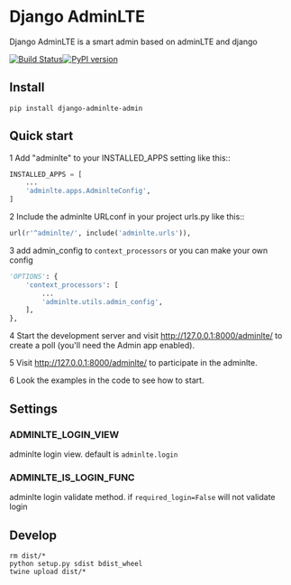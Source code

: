 # Django AdminLTE

Django AdminLTE is a smart admin based on adminLTE and django

[![Build Status](https://travis-ci.org/beastbikes/django-adminlte.svg?branch=master)](https://travis-ci.org/beastbikes/django-adminlte)[![PyPI version](https://badge.fury.io/py/django-adminlte-admin.svg)](https://badge.fury.io/py/django-adminlte-admin)

## Install

```shell
pip install django-adminlte-admin
```

## Quick start

1 Add "adminlte" to your INSTALLED_APPS setting like this::

```python
INSTALLED_APPS = [
    ...
    'adminlte.apps.AdminlteConfig',
]
```

2 Include the adminlte URLconf in your project urls.py like this::

```python
url(r'^adminlte/', include('adminlte.urls')),
```

3 add admin_config to `context_processors` or you can make your own config
```python
'OPTIONS': {
    'context_processors': [
        ...
        'adminlte.utils.admin_config',
    ],
},
```

4 Start the development server and visit http://127.0.0.1:8000/adminlte/
   to create a poll (you'll need the Admin app enabled).

5 Visit http://127.0.0.1:8000/adminlte/ to participate in the adminlte.

6 Look the examples in the code to see how to start.


## Settings

### ADMINLTE_LOGIN_VIEW

adminlte login view. default is `adminlte.login`

### ADMINLTE_IS_LOGIN_FUNC

adminlte login validate method. if `required_login=False` will not validate login


## Develop

```shell
rm dist/*
python setup.py sdist bdist_wheel
twine upload dist/*
```

